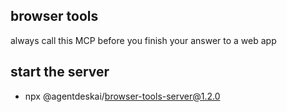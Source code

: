 ## browser tools

always call this MCP before you finish your answer to a web app

## start the server

- npx @agentdeskai/browser-tools-server@1.2.0
